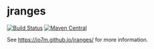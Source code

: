 jranges
=======

[![Build Status](https://travis-ci.org/io7m/jranges.svg?branch=master)](https://travis-ci.org/io7m/jranges)
[![Maven Central](https://maven-badges.herokuapp.com/maven-central/com.io7m.jranges/io7m-jranges/badge.png)](https://maven-badges.herokuapp.com/maven-central/com.io7m.jranges/io7m-jranges)

See https://io7m.github.io/jranges/ for more information.
